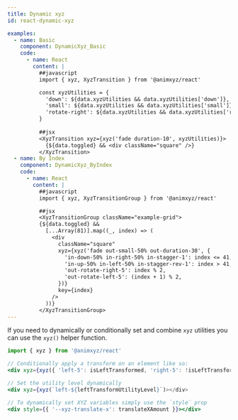 ```yaml
---
title: Dynamic xyz
id: react-dynamic-xyz

examples:
  - name: Basic
    component: DynamicXyz_Basic
    code:
      - name: React
        content: |
          ##javascript   
          import { xyz, XyzTransition } from '@animxyz/react'

          const xyzUtilities = {
            'down': ${data.xyzUtilities && data.xyzUtilities['down']},
            'small': ${data.xyzUtilities && data.xyzUtilities['small']},
            'rotate-right': ${data.xyzUtilities && data.xyzUtilities['rotate-right']},
          }
          
          ##jsx
          <XyzTransition xyz={xyz('fade duration-10', xyzUtilities)}>
            {${data.toggled} && <div className="square" />}
          </XyzTransition>
  - name: By Index
    component: DynamicXyz_ByIndex
    code:
      - name: React
        content: |
          ##javascript   
          import { xyz, XyzTransitionGroup } from '@animxyz/react'

          ##jsx
          <XyzTransitionGroup className="example-grid">
          {${data.toggled} &&
            [...Array(81)].map((_, index) => (
              <div
                className="square"
                xyz={xyz('fade out-small-50% out-duration-30', {
                  'in-down-50% in-right-50% in-stagger-1': index <= 41,
                  'in-up-50% in-left-50% in-stagger-rev-1': index > 41,
                  'out-rotate-right-5': index % 2,
                  'out-rotate-left-5': (index + 1) % 2,
                })}
                key={index}
              />
            ))}
          </XyzTransitionGroup>
---
```


If you need to dynamically or conditionally set and combine `xyz` utilities you can use the `xyz()` helper function.

```jsx
import { xyz } from '@animxyz/react'

// Conditionally apply a transform on an element like so:
<div xyz={xyz({ 'left-5': isLeftTransformed, 'right-5': !isLeftTransformed })}></div>

// Set the utility level dynamically
<div xyz={xyz(`left-${leftTransformUtilityLevel}`)></div>

// To dynamically set XYZ variables simply use the `style` prop
<div style={{ '--xyz-translate-x': translateXAmount }}></div>
```